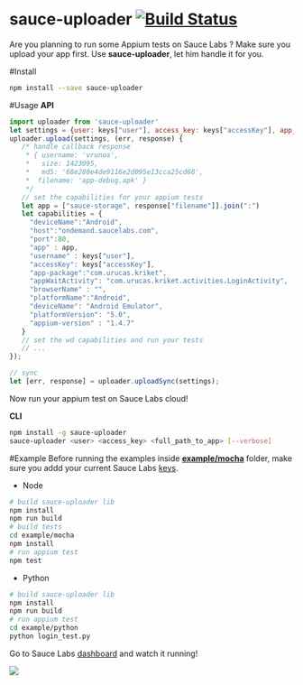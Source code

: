 # sauce-uploader [![Build Status](https://travis-ci.org/Urucas/sauce-uploader.svg)](https://travis-ci.org/Urucas/sauce-updaloder)

Are you planning to run some Appium tests on Sauce Labs ?
Make sure you upload your app first. Use **sauce-uploader**, let him handle it for you.

#Install
```bash
npm install --save sauce-uploader
```

#Usage
**API**
```javascript
import uploader from 'sauce-uploader'
let settings = {user: keys["user"], access_key: keys["accessKey"], app_path: "full_path_to_app"}
uploader.upload(settings, (err, response) {
   /* handle callback response
    * { username: 'vrunoa',
    *   size: 1423095,
    *   md5: '68e280e4de9116e2d095e13cca25cd68',
    *  filename: 'app-debug.apk' }
    */
   // set the capabilities for your appium tests
   let app = ["sauce-storage", response["filename"]].join(":")
   let capabilities = {
     "deviceName":"Android",
     "host":"ondemand.saucelabs.com",
     "port":80,
     "app" : app,
     "username" : keys["user"],
     "accessKey": keys["accessKey"],
     "app-package":"com.urucas.kriket",
     "appWaitActivity": "com.urucas.kriket.activities.LoginActivity",
     "browserName" : "",
     "platformName":"Android",
     "deviceName": "Android Emulator",
     "platformVersion": "5.0", 
     "appium-version" : "1.4.7"
   }
   // set the wd capabilities and run your tests
   // ...
});

// sync
let [err, response] = uploader.uploadSync(settings);
```

Now run your appium test on Sauce Labs cloud!

**CLI**
```bash
npm install -g sauce-uploader
sauce-uploader <user> <access_key> <full_path_to_app> [--verbose]
```

#Example
Before running the examples inside **[example/mocha](https://github.com/Urucas/sauce-uploader/tree/master/example/mocha)** folder, make sure you addd your current Sauce Labs [keys](https://docs.saucelabs.com/reference/rest-api/).

* Node
```bash
# build sauce-uploader lib
npm install
npm run build
# build tests
cd example/mocha
npm install
# run appium test
npm test
```

* Python
```bash
# build sauce-uploader lib
npm install
npm run build
# run appium test
cd example/python
python login_test.py
```

Go to Sauce Labs [dashboard](https://saucelabs.com/beta/dashboard/tests) and watch it running!

<img src="https://raw.githubusercontent.com/Urucas/sauce-uploader/master/screen.png" />
